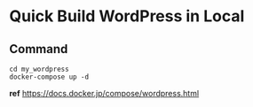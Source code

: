 # Quick Build WordPress in Local

## Command
```
cd my_wordpress
docker-compose up -d
```


**ref**
https://docs.docker.jp/compose/wordpress.html
